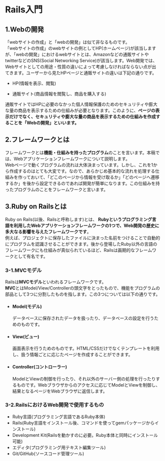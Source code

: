 # **Rails入門**

## **1.Webの開発**

「webサイトの作成」と「webの開発」は似て非なるものです。  
「webサイトの作成」のwebサイトの例としてHP(ホームページ)が該当しますが、「webの開発」におけるwebサイトとは、Amazonなどの通販サイトやtwitterなどのSNS(Social Networking Service)が該当します。Web開発では、Webサイトとしての用途・性質の違いによって考慮しなければならない点が出てきます。ユーザーから見たHPページと通販サイトの違いは下記の通りです。

- HP(情報を表示、閲覧)

- 通販サイト(商品情報を閲覧し、商品を購入する)

通販サイトではHPに必要のなかった個人情報保護のためのセキュリティや膨大な量の商品を表示するための仕組みが必要となります。このように、**ページの表示だけでなく、セキュリティや膨大な量の商品を表示するための仕組みを作成することを「Webの開発」といいます。**

## **2.フレームワークとは**

フレームワークとは**機能・仕組みを持ったプログラム**のことを言います。本稿では、Webアプリケーションフレームワークについて説明します。  
Webページで動くプログラムの流れは大体決まっています。しかし、これを1から作成するのはとても大変です。なので、あらかじめ基本的な流れを処理する仕組みを作っておいて、「どこのページから情報を受け取るか」「どのページへ遷移するか」を後から設定できるのであれば開発が簡単になります。この仕組みを持ったプログラムのことをフレームワークと言います。

## **3.Ruby on Railsとは**

Ruby on Rails(以後、Railsと呼称します)とは、 **Rubyというプログラミング言語を利用したWebアプリケーションフレームワークの1つで、Web開発の歴史に多大なる影響を与えたフレームワークです**。  
例えば、プロジェクトに保存したファイルに決まった名前をつけることで自動的にプログラムを認識させることができます。後から登場したRuby以外の言語のフレームワークにも仕組みが真似られているほど、Railsは画期的なフレームワークとして有名です。

### **3-1.MVCモデル**

Railsは**MVCモデル**といわれるフレームワークです。  
**MVC**とはModel/View/Controllerの頭文字をとったもので、機能をプログラムの部品として3つに分割したものを指します。この3つについては以下の通りです。

- #### **Model(モデル)**

    データベースに保存されたデータを扱ったり、データベースの設定を行うためのものです。

- #### **View(ビュー)**

    画面表示を行うためのものです。HTML/CSSだけでなくテンプレートを利用し、扱う情報ごとに応じたページを作成することができます。

- #### **Controller(コントローラー)**

    ModelとViewの制御を行ったり、それ以外のサーバー側の処理を行ったりするものです。Webブラウザからのアクセスに応じてModelとViewを制御し、結果となるページをWebブラウザに返信します。

### **3-2.RailsにおけるWeb開発で使用するもの**

- Ruby言語(プログラミング言語であるRuby本体)
- Rails(Ruby言語をインストール後、コマンドを使ってgemパッケージからインストール)
- Development Kit(Railsを動かすのに必要。Ruby本体と同時にインストール可能)
- エディタ(プログラミング用テキスト編集ツール)
- Git/GitHub(ソースコード管理ツール)
